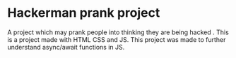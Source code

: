 # Hackerman prank project
 A project which may prank people into thinking they are being hacked .
This is a project made with HTML CSS and JS.
This project was made to further understand async/await functions in JS.
